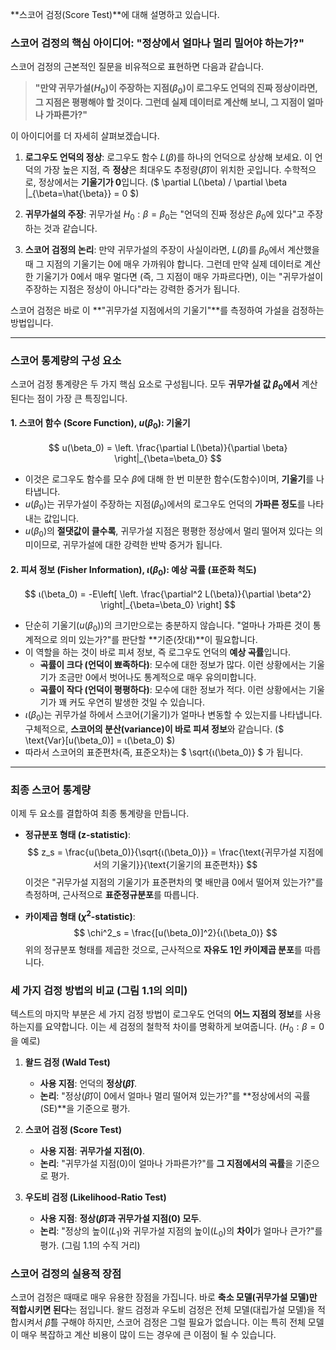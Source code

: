  **스코어 검정(Score Test)**에 대해 설명하고 있습니다.

### 스코어 검정의 핵심 아이디어: "정상에서 얼마나 멀리 밀어야 하는가?"

스코어 검정의 근본적인 질문을 비유적으로 표현하면 다음과 같습니다.

> **"만약 귀무가설($H_0$)이 주장하는 지점($\beta_0$)이 로그우도 언덕의 진짜 정상이라면, 그 지점은 평평해야 할 것이다. 그런데 실제 데이터로 계산해 보니, 그 지점이 얼마나 가파른가?"**

이 아이디어를 더 자세히 살펴보겠습니다.

1.  **로그우도 언덕의 정상**: 로그우도 함수 $L(\beta)$를 하나의 언덕으로 상상해 보세요. 이 언덕의 가장 높은 지점, 즉 **정상**은 최대우도 추정량($\hat{\beta}$)이 위치한 곳입니다. 수학적으로, 정상에서는 **기울기가 0**입니다. ($ \partial L(\beta) / \partial \beta |_{\beta=\hat{\beta}} = 0 $)

2.  **귀무가설의 주장**: 귀무가설 $H_0: \beta = \beta_0$는 "언덕의 진짜 정상은 $\beta_0$에 있다"고 주장하는 것과 같습니다.

3.  **스코어 검정의 논리**: 만약 귀무가설의 주장이 사실이라면, $L(\beta)$를 $\beta_0$에서 계산했을 때 그 지점의 기울기는 0에 매우 가까워야 합니다. 그런데 만약 실제 데이터로 계산한 기울기가 0에서 매우 멀다면 (즉, 그 지점이 매우 가파르다면), 이는 "귀무가설이 주장하는 지점은 정상이 아니다"라는 강력한 증거가 됩니다.

스코어 검정은 바로 이 **"귀무가설 지점에서의 기울기"**를 측정하여 가설을 검정하는 방법입니다.

---

### 스코어 통계량의 구성 요소

스코어 검정 통계량은 두 가지 핵심 요소로 구성됩니다. 모두 **귀무가설 값 $\beta_0$에서** 계산된다는 점이 가장 큰 특징입니다.

#### 1. 스코어 함수 (Score Function), $u(\beta_0)$: 기울기

$$ u(\beta_0) = \left. \frac{\partial L(\beta)}{\partial \beta} \right|_{\beta=\beta_0} $$

*   이것은 로그우도 함수를 모수 $\beta$에 대해 한 번 미분한 함수(도함수)이며, **기울기**를 나타냅니다.
*   $u(\beta_0)$는 귀무가설이 주장하는 지점($\beta_0$)에서의 로그우도 언덕의 **가파른 정도**를 나타내는 값입니다.
*   $u(\beta_0)$의 **절댓값이 클수록**, 귀무가설 지점은 평평한 정상에서 멀리 떨어져 있다는 의미이므로, 귀무가설에 대한 강력한 반박 증거가 됩니다.

#### 2. 피셔 정보 (Fisher Information), $ι(\beta_0)$: 예상 곡률 (표준화 척도)

$$ ι(\beta_0) = -E\left[ \left. \frac{\partial^2 L(\beta)}{\partial \beta^2} \right|_{\beta=\beta_0} \right] $$

*   단순히 기울기($u(\beta_0)$)의 크기만으로는 충분하지 않습니다. "얼마나 가파른 것이 통계적으로 의미 있는가?"를 판단할 **기준(잣대)**이 필요합니다.
*   이 역할을 하는 것이 바로 피셔 정보, 즉 로그우도 언덕의 **예상 곡률**입니다.
    *   **곡률이 크다 (언덕이 뾰족하다)**: 모수에 대한 정보가 많다. 이런 상황에서는 기울기가 조금만 0에서 벗어나도 통계적으로 매우 유의미합니다.
    *   **곡률이 작다 (언덕이 평평하다)**: 모수에 대한 정보가 적다. 이런 상황에서는 기울기가 꽤 커도 우연히 발생한 것일 수 있습니다.
*   $ι(\beta_0)$는 귀무가설 하에서 스코어(기울기)가 얼마나 변동할 수 있는지를 나타냅니다. 구체적으로, **스코어의 분산(variance)이 바로 피셔 정보**와 같습니다. ($ \text{Var}[u(\beta_0)] = ι(\beta_0) $)
*   따라서 스코어의 표준편차(즉, 표준오차)는 $ \sqrt{ι(\beta_0)} $ 가 됩니다.

---

### 최종 스코어 통계량

이제 두 요소를 결합하여 최종 통계량을 만듭니다.

*   **정규분포 형태 (z-statistic)**:
    $$ z_s = \frac{u(\beta_0)}{\sqrt{ι(\beta_0)}} = \frac{\text{귀무가설 지점에서의 기울기}}{\text{기울기의 표준편차}} $$
    이것은 "귀무가설 지점의 기울기가 표준편차의 몇 배만큼 0에서 떨어져 있는가?"를 측정하며, 근사적으로 **표준정규분포**를 따릅니다.

*   **카이제곱 형태 ($\chi^2$-statistic)**:
    $$ \chi^2_s = \frac{[u(\beta_0)]^2}{ι(\beta_0)} $$
    위의 정규분포 형태를 제곱한 것으로, 근사적으로 **자유도 1인 카이제곱 분포**를 따릅니다.

### 세 가지 검정 방법의 비교 (그림 1.1의 의미)

텍스트의 마지막 부분은 세 가지 검정 방법이 로그우도 언덕의 **어느 지점의 정보**를 사용하는지를 요약합니다. 이는 세 검정의 철학적 차이를 명확하게 보여줍니다. ($H_0: \beta=0$을 예로)

1.  **왈드 검정 (Wald Test)**
    *   **사용 지점**: 언덕의 **정상($\hat{\beta}$)**.
    *   **논리**: "정상($\hat{\beta}$)이 0에서 얼마나 멀리 떨어져 있는가?"를 **정상에서의 곡률(SE)**을 기준으로 평가.

2.  **스코어 검정 (Score Test)**
    *   **사용 지점**: **귀무가설 지점(0)**.
    *   **논리**: "귀무가설 지점(0)이 얼마나 가파른가?"를 **그 지점에서의 곡률**을 기준으로 평가.

3.  **우도비 검정 (Likelihood-Ratio Test)**
    *   **사용 지점**: **정상($\hat{\beta}$)과 귀무가설 지점(0) 모두**.
    *   **논리**: "정상의 높이($L_1$)와 귀무가설 지점의 높이($L_0$)의 **차이**가 얼마나 큰가?"를 평가. (그림 1.1의 수직 거리)

### 스코어 검정의 실용적 장점

스코어 검정은 때때로 매우 유용한 장점을 가집니다. 바로 **축소 모델(귀무가설 모델)만 적합시키면 된다**는 점입니다. 왈드 검정과 우도비 검정은 전체 모델(대립가설 모델)을 적합시켜서 $\hat{\beta}$를 구해야 하지만, 스코어 검정은 그럴 필요가 없습니다. 이는 특히 전체 모델이 매우 복잡하고 계산 비용이 많이 드는 경우에 큰 이점이 될 수 있습니다.
